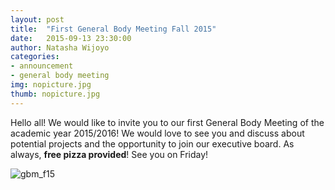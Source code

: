 ```yaml
---
layout: post
title:  "First General Body Meeting Fall 2015"
date:   2015-09-13 23:30:00
author: Natasha Wijoyo
categories: 
- announcement
- general body meeting
img: nopicture.jpg
thumb: nopicture.jpg
---
```


Hello all! We would like to invite you to our first General Body Meeting of the academic year 2015/2016! We would love to see you and discuss about potential projects and the opportunity to join our executive board. As always, **free pizza provided**! See you on Friday!

![gbm_f15](https://cloud.githubusercontent.com/assets/9169502/9840409/4a8d3a78-5a57-11e5-9173-390577ba5fde.PNG)
